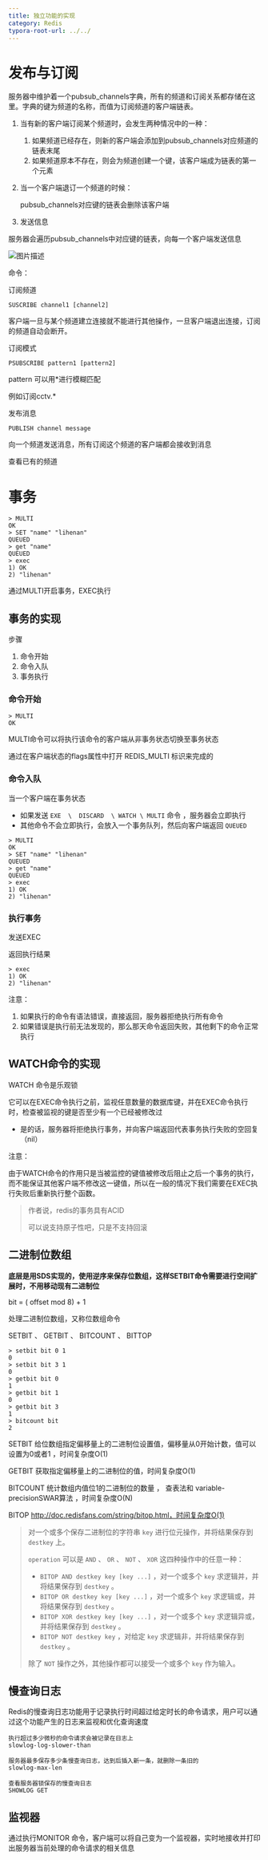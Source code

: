 ```yaml
---
title: 独立功能的实现
category: Redis
typora-root-url: ../../
---
```


 # 发布与订阅

服务器中维护着一个pubsub_channels字典，所有的频道和订阅关系都存储在这里。字典的键为频道的名称，而值为订阅频道的客户端链表。

1. 当有新的客户端订阅某个频道时，会发生两种情况中的一种：
   1. 如果频道已经存在，则新的客户端会添加到pubsub_channels对应频道的链表末尾
   2. 如果频道原本不存在，则会为频道创建一个键，该客户端成为链表的第一个元素

2. 当一个客户端退订一个频道的时候：

   pubsub_channels对应键的链表会删除该客户端

3. 发送信息

服务器会遍历pubsub_channels中对应键的链表，向每一个客户端发送信息

![图片描述](/assets/img/bVUwcA)

命令：

订阅频道 

```redis
SUSCRIBE channel1 [channel2]
```

客户端一旦与某个频道建立连接就不能进行其他操作，一旦客户端退出连接，订阅的频道自动会断开。



订阅模式

```redis
PSUBSCRIBE pattern1 [pattern2]
```

pattern 可以用*进行模糊匹配

例如订阅cctv.* 



发布消息

```redis
PUBLISH channel message
```

向一个频道发送消息，所有订阅这个频道的客户端都会接收到消息



查看已有的频道



# 事务

```redis
> MULTI
OK
> SET "name" "lihenan"
QUEUED
> get "name"
QUEUED
> exec
1) OK
2) "lihenan"
```

通过MULTI开启事务，EXEC执行



## 事务的实现

步骤

1. 命令开始
2. 命令入队
3. 事务执行

### 命令开始

```
> MULTI
OK
```

MULTI命令可以将执行该命令的客户端从非事务状态切换至事务状态

通过在客户端状态的flags属性中打开 REDIS_MULTI 标识来完成的

### 命令入队

当一个客户端在事务状态

- 如果发送 `EXE  \  DISCARD  \ WATCH \ MULTI` 命令 ，服务器会立即执行
- 其他命令不会立即执行，会放入一个事务队列，然后向客户端返回 `QUEUED`

```redis
> MULTI
OK
> SET "name" "lihenan"
QUEUED
> get "name"
QUEUED
> exec
1) OK
2) "lihenan"
```

### 执行事务

发送EXEC

返回执行结果

```
> exec
1) OK
2) "lihenan"
```



注意：

1. 如果执行的命令有语法错误，直接返回，服务器拒绝执行所有命令
2. 如果错误是执行前无法发现的，那么那天命令返回失败，其他剩下的命令正常执行

## WATCH命令的实现

WATCH 命令是乐观锁

它可以在EXEC命令执行之前，监视任意数量的数据库键，并在EXEC命令执行时，检查被监视的键是否至少有一个已经被修改过

- 是的话，服务器将拒绝执行事务，并向客户端返回代表事务执行失败的空回复（nil）

注意：

由于WATCH命令的作用只是当被监控的键值被修改后阻止之后一个事务的执行，而不能保证其他客户端不修改这一键值，所以在一般的情况下我们需要在EXEC执行失败后重新执行整个函数。



> 作者说，redis的事务具有ACID
>
> 可以说支持原子性吧，只是不支持回滚



## 二进制位数组

**底层是用SDS实现的，使用逆序来保存位数组，这样SETBIT命令需要进行空间扩展时，不用移动现有二进制位**

bit = ( offset mod 8) + 1



处理二进制位数组，又称位数组命令

SETBIT 、 GETBIT  、 BITCOUNT 、 BITTOP

```redis
> setbit bit 0 1
0
> setbit bit 3 1
0
> getbit bit 0
1
> getbit bit 1
0
> getbit bit 3
1
> bitcount bit
2
```

SETBIT 给位数组指定偏移量上的二进制位设置值，偏移量从0开始计数，值可以设置为0或者1  ，时间复杂度O(1)

GETBIT 获取指定偏移量上的二进制位的值，时间复杂度O(1)

BITCOUNT 统计数组内值位1的二进制位的数量 ， 查表法和 variable-precisionSWAR算法 ，时间复杂度O(N)

BITOP http://doc.redisfans.com/string/bitop.html，时间复杂度O(1)

> 对一个或多个保存二进制位的字符串 `key` 进行位元操作，并将结果保存到 `destkey` 上。
>
> `operation` 可以是 `AND` 、 `OR` 、 `NOT` 、 `XOR` 这四种操作中的任意一种：
>
> - `BITOP AND destkey key [key ...]` ，对一个或多个 `key` 求逻辑并，并将结果保存到 `destkey` 。
> - `BITOP OR destkey key [key ...]` ，对一个或多个 `key` 求逻辑或，并将结果保存到 `destkey` 。
> - `BITOP XOR destkey key [key ...]` ，对一个或多个 `key` 求逻辑异或，并将结果保存到 `destkey` 。
> - `BITOP NOT destkey key` ，对给定 `key` 求逻辑非，并将结果保存到 `destkey` 。
>
> 除了 `NOT` 操作之外，其他操作都可以接受一个或多个 `key` 作为输入。



## 慢查询日志

Redis的慢查询日志功能用于记录执行时间超过给定时长的命令请求，用户可以通过这个功能产生的日志来监视和优化查询速度

```
执行超过多少微秒的命令请求会被记录在日志上
slowlog-log-slower-than

服务器最多保存多少条慢查询日志，达到后插入新一条，就删除一条旧的
slowlog-max-len

查看服务器锁保存的慢查询日志
SHOWLOG GET

```



## 监视器

通过执行MONITOR 命令，客户端可以将自己变为一个监视器，实时地接收并打印出服务器当前处理的命令请求的相关信息